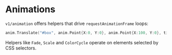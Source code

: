 # Animations

`v1/animation` offers helpers that drive `requestAnimationFrame` loops:

```go
anim.Translate("#box", anim.Point{X:0, Y:0}, anim.Point{X:100, Y:0}, time.Second)
```

Helpers like `Fade`, `Scale` and `ColorCycle` operate on elements selected by CSS selectors.
